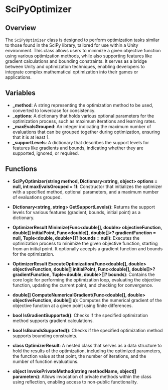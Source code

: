 # SciPyOptimizer

## Overview
The `SciPyOptimizer` class is designed to perform optimization tasks similar to those found in the SciPy library, tailored for use within a Unity environment. This class allows users to minimize a given objective function using various optimization methods, while also supporting features like gradient calculations and bounding constraints. It serves as a bridge between Unity and optimization techniques, enabling developers to integrate complex mathematical optimization into their games or applications.

## Variables
- **_method**: A string representing the optimization method to be used, converted to lowercase for consistency.
- **_options**: A dictionary that holds various optional parameters for the optimization process, such as maximum iterations and learning rates.
- **_maxEvalsGrouped**: An integer indicating the maximum number of evaluations that can be grouped together during optimization, ensuring that it is at least 1.
- **_supportLevels**: A dictionary that describes the support levels for features like gradients and bounds, indicating whether they are supported, ignored, or required.

## Functions
- **SciPyOptimizer(string method, Dictionary<string, object> options = null, int maxEvalsGrouped = 1)**: Constructor that initializes the optimizer with a specified method, optional parameters, and a maximum number of evaluations grouped.

- **Dictionary<string, string> GetSupportLevels()**: Returns the support levels for various features (gradient, bounds, initial point) as a dictionary.

- **OptimizerResult Minimize(Func<double[], double> objectiveFunction, double[] initialPoint, Func<double[], double[]>? gradientFunction = null, Tuple<double, double>[]? bounds = null)**: Executes the optimization process to minimize the given objective function, starting from an initial point. It optionally accepts a gradient function and bounds for the optimization.

- **OptimizerResult ExecuteOptimization(Func<double[], double> objectiveFunction, double[] initialPoint, Func<double[], double[]>? gradientFunction, Tuple<double, double>[]? bounds)**: Contains the core logic for performing the optimization loop, evaluating the objective function, updating the current point, and checking for convergence.

- **double[] ComputeNumericalGradient(Func<double[], double> objectiveFunction, double[] x)**: Computes the numerical gradient of the objective function at a given point using finite differences.

- **bool IsGradientSupported()**: Checks if the specified optimization method supports gradient calculations.

- **bool IsBoundsSupported()**: Checks if the specified optimization method supports bounding constraints.

- **class OptimizerResult**: A nested class that serves as a data structure to hold the results of the optimization, including the optimized parameters, the function value at that point, the number of iterations, and the number of function evaluations.

- **object InvokePrivateMethod(string methodName, object[] parameters)**: Allows invocation of private methods within the class using reflection, enabling access to non-public functionality.